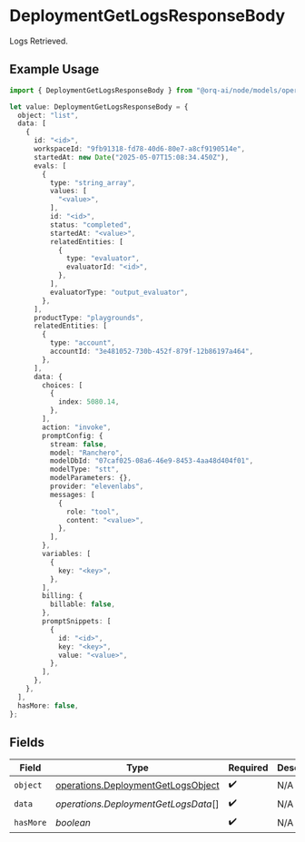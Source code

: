 # DeploymentGetLogsResponseBody

Logs Retrieved.

## Example Usage

```typescript
import { DeploymentGetLogsResponseBody } from "@orq-ai/node/models/operations";

let value: DeploymentGetLogsResponseBody = {
  object: "list",
  data: [
    {
      id: "<id>",
      workspaceId: "9fb91318-fd78-40d6-80e7-a8cf9190514e",
      startedAt: new Date("2025-05-07T15:08:34.450Z"),
      evals: [
        {
          type: "string_array",
          values: [
            "<value>",
          ],
          id: "<id>",
          status: "completed",
          startedAt: "<value>",
          relatedEntities: [
            {
              type: "evaluator",
              evaluatorId: "<id>",
            },
          ],
          evaluatorType: "output_evaluator",
        },
      ],
      productType: "playgrounds",
      relatedEntities: [
        {
          type: "account",
          accountId: "3e481052-730b-452f-879f-12b86197a464",
        },
      ],
      data: {
        choices: [
          {
            index: 5080.14,
          },
        ],
        action: "invoke",
        promptConfig: {
          stream: false,
          model: "Ranchero",
          modelDbId: "07caf025-08a6-46e9-8453-4aa48d404f01",
          modelType: "stt",
          modelParameters: {},
          provider: "elevenlabs",
          messages: [
            {
              role: "tool",
              content: "<value>",
            },
          ],
        },
        variables: [
          {
            key: "<key>",
          },
        ],
        billing: {
          billable: false,
        },
        promptSnippets: [
          {
            id: "<id>",
            key: "<key>",
            value: "<value>",
          },
        ],
      },
    },
  ],
  hasMore: false,
};
```

## Fields

| Field                                                                                    | Type                                                                                     | Required                                                                                 | Description                                                                              |
| ---------------------------------------------------------------------------------------- | ---------------------------------------------------------------------------------------- | ---------------------------------------------------------------------------------------- | ---------------------------------------------------------------------------------------- |
| `object`                                                                                 | [operations.DeploymentGetLogsObject](../../models/operations/deploymentgetlogsobject.md) | :heavy_check_mark:                                                                       | N/A                                                                                      |
| `data`                                                                                   | *operations.DeploymentGetLogsData*[]                                                     | :heavy_check_mark:                                                                       | N/A                                                                                      |
| `hasMore`                                                                                | *boolean*                                                                                | :heavy_check_mark:                                                                       | N/A                                                                                      |